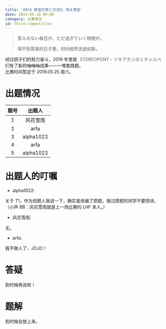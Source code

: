 ```yaml
---
title: 'ARFA 教堂的第三次洗礼 相关事宜'
date: 2019-05-18 09:00
category: 比赛相关
id: third-competition
---
```

<style>
.lyric:hover, .lyric-from:hover {
  text-shadow: 0 0 1px #fff, 0 0 5px #fff, 0 0 3px #000;
  opacity: 0.5;
  transition: all 0.3s ease;
}
.lyric, .lyric-from {
    transition: all 0.3s ease;
}
</style>

<blockquote class="blockquote-center">
<p class="lyric">答えのない毎日が、ただ過ぎていく時間が。</p>
<p class="lyric">得不到答案的日子里，时间依然流逝如斯。</p>
<span class="lyric-from" style="float: right; ">STEREOPONY - ツキアカリのミチシルベ</span>
</blockquote>

经过鸽子们的努力奋斗，2019 年里我们有了新的~~咕咕咕~~成果——一堆套路题。  
比赛时间暂定于 2019.05.25 周六。
<!--more-->

# 出题情况
|题号|出题人|
|:-:|:-:|
|1|风花雪雨|
|2|arfa|
|3|alpha1022|
|4|arfa|
|5|alpha1022|

# 出题人的叮嘱

- alpha1022:

关于 T1，作为验题人我说一下，确实是改编了原题，做过原题的同学不要惊讶。  
（小声 BB：风花雪雨就是上一场比赛的 LHF 本人。）

- 风花雪雨:

无。

- arfa:

我不做人了，JOJO！

# 答疑
到时候再说啦！

# 题解
到时候会放上来。
